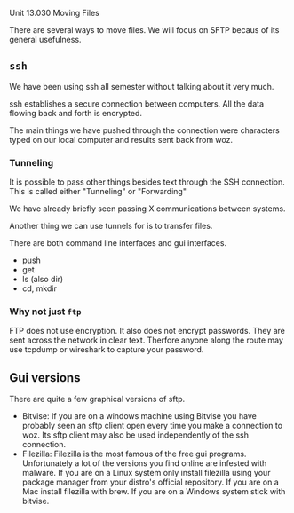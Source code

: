 Unit 13.030 Moving Files

There are several ways to move files.  We will focus on SFTP becaus of its general usefulness.

## ```ssh```

We have been using ssh all semester without talking about it very much.

ssh establishes a secure connection between computers.  All the data flowing back and forth is encrypted.  

The main things we have pushed through the connection were characters typed on our local computer and results sent back from woz.

### Tunneling

It is possible to pass other things besides text through the SSH connection.  This is called either "Tunneling" or "Forwarding"

We have already briefly seen passing X communications between systems.

Another thing we can use tunnels for is to transfer files.

There are both command line interfaces and gui interfaces.  

* push
* get
* ls (also dir)
* cd, mkdir


### Why not just ```ftp```

FTP does not use encryption.  It also does not encrypt passwords.  They are sent across the network in clear text.  Therfore anyone along the route may use tcpdump or wireshark to capture your password.

## Gui versions

There are quite a few graphical versions of sftp.

* Bitvise: If you are on a windows machine using Bitvise you have probably seen an sftp client open every time you make a connection to woz.  Its sftp client may also be used independently of the ssh connection.
* Filezilla:  Filezilla is the most famous of the free gui programs.  Unfortunately a lot of the versions you find online are infested with malware.  If you are on a Linux system only install filezilla using your package manager from your distro's official repository.  If you are on a Mac install filezilla with brew.  If you are on a Windows system stick with bitvise.